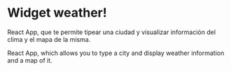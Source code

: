 # Widget weather!

React App, que te permite tipear una ciudad y visualizar información del clima y el mapa de la misma.

React App, which allows you to type a city and display weather information and a map of it.
